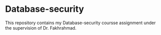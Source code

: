# Database-security
This repository contains my Database-security coursse assignment under the supervision of Dr. Fakhrahmad.
